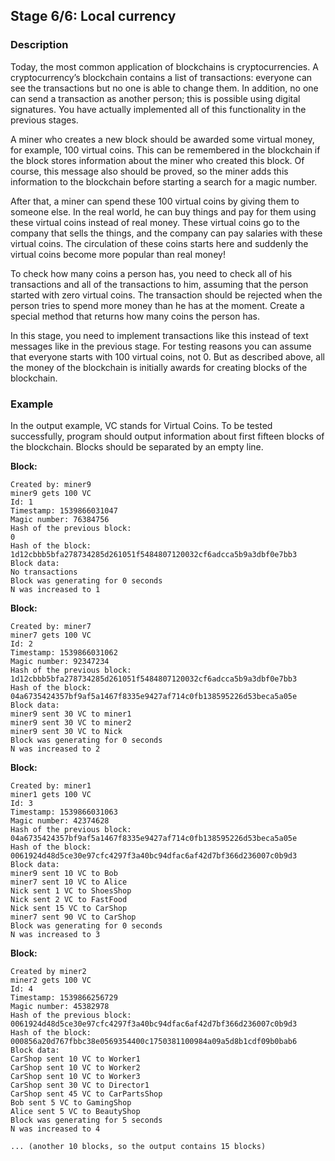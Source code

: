 ## Stage 6/6: Local currency

### Description
Today, the most common application of blockchains is cryptocurrencies. A cryptocurrency’s blockchain contains a list of transactions: everyone can see the transactions but no one is able to change them. In addition, no one can send a transaction as another person; this is possible using digital signatures. You have actually implemented all of this functionality in the previous stages.

A miner who creates a new block should be awarded some virtual money, for example, 100 virtual coins. This can be remembered in the blockchain if the block stores information about the miner who created this block. Of course, this message also should be proved, so the miner adds this information to the blockchain before starting a search for a magic number.

After that, a miner can spend these 100 virtual coins by giving them to someone else. In the real world, he can buy things and pay for them using these virtual coins instead of real money. These virtual coins go to the company that sells the things, and the company can pay salaries with these virtual coins. The circulation of these coins starts here and suddenly the virtual coins become more popular than real money!

To check how many coins a person has, you need to check all of his transactions and all of the transactions to him, assuming that the person started with zero virtual coins. The transaction should be rejected when the person tries to spend more money than he has at the moment. Create a special method that returns how many coins the person has.

In this stage, you need to implement transactions like this instead of text messages like in the previous stage. For testing reasons you can assume that everyone starts with 100 virtual coins, not 0. But as described above, all the money of the blockchain is initially awards for creating blocks of the blockchain.

### Example

In the output example, VC stands for Virtual Coins. To be tested successfully, program should output information about first fifteen blocks of the blockchain. Blocks should be separated by an empty line.

**Block:**

    Created by: miner9
    miner9 gets 100 VC
    Id: 1
    Timestamp: 1539866031047
    Magic number: 76384756
    Hash of the previous block:
    0
    Hash of the block:
    1d12cbbb5bfa278734285d261051f5484807120032cf6adcca5b9a3dbf0e7bb3
    Block data:
    No transactions
    Block was generating for 0 seconds
    N was increased to 1

**Block:**

    Created by: miner7
    miner7 gets 100 VC
    Id: 2
    Timestamp: 1539866031062
    Magic number: 92347234
    Hash of the previous block:
    1d12cbbb5bfa278734285d261051f5484807120032cf6adcca5b9a3dbf0e7bb3
    Hash of the block:
    04a6735424357bf9af5a1467f8335e9427af714c0fb138595226d53beca5a05e
    Block data:
    miner9 sent 30 VC to miner1
    miner9 sent 30 VC to miner2
    miner9 sent 30 VC to Nick
    Block was generating for 0 seconds
    N was increased to 2

**Block:**

    Created by: miner1
    miner1 gets 100 VC
    Id: 3
    Timestamp: 1539866031063
    Magic number: 42374628
    Hash of the previous block:
    04a6735424357bf9af5a1467f8335e9427af714c0fb138595226d53beca5a05e
    Hash of the block:
    0061924d48d5ce30e97cfc4297f3a40bc94dfac6af42d7bf366d236007c0b9d3
    Block data:
    miner9 sent 10 VC to Bob
    miner7 sent 10 VC to Alice
    Nick sent 1 VC to ShoesShop
    Nick sent 2 VC to FastFood
    Nick sent 15 VC to CarShop
    miner7 sent 90 VC to CarShop
    Block was generating for 0 seconds
    N was increased to 3

**Block:**

    Created by miner2
    miner2 gets 100 VC
    Id: 4
    Timestamp: 1539866256729
    Magic number: 45382978
    Hash of the previous block:
    0061924d48d5ce30e97cfc4297f3a40bc94dfac6af42d7bf366d236007c0b9d3
    Hash of the block:
    000856a20d767fbbc38e0569354400c1750381100984a09a5d8b1cdf09b0bab6
    Block data:
    CarShop sent 10 VC to Worker1
    CarShop sent 10 VC to Worker2
    CarShop sent 10 VC to Worker3
    CarShop sent 30 VC to Director1
    CarShop sent 45 VC to CarPartsShop
    Bob sent 5 VC to GamingShop
    Alice sent 5 VC to BeautyShop
    Block was generating for 5 seconds
    N was increased to 4

    ... (another 10 blocks, so the output contains 15 blocks)
